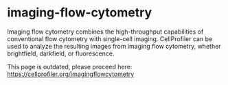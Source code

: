 # imaging-flow-cytometry
Imaging flow cytometry combines the high-throughput capabilities of conventional flow cytometry with single-cell imaging. CellProfiler can be used to analyze the resulting images from imaging flow cytometry, whether brightfield, darkfield, or fluorescence.

This page is outdated, please proceed here: https://cellprofiler.org/imagingflowcytometry
